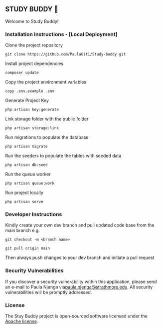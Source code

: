 ## STUDY BUDDY 🙂

Welcome to Study Buddy! 

### Installation Instructions - [Local Deployment]

Clone the project repository
```
git clone https://github.com/PaulaGit1/Study-buddy.git
```

Install project dependencies
```
composer update
```

Copy the project environment variables
```
copy .env.example .env
```

Generate Project Key
```
php artisan key:generate
```

Link storage folder with the public folder
```
php artisan storage:link
```

Run migrations to populate the database
```
php artisan migrate
```

Run the seeders to populate the tables with seeded data
```
php artisan db:seed
```

Run the queue worker
```
php artisan queue:work
```

Run project locally 
```
php artisan serve
```


### Developer Instructions

Kindly create your own dev branch and pull updated code base from the main branch e.g.

```
git checkout -m <branch name>
```
```
git pull origin main
```

Then always push changes to your dev branch and initiate a pull request

### Security Vulnerabilities
If you discover a security vulnerability within this application, please send an e-mail to Paula Njenga via[paula.njenga@strathmore.edu](mailto:paula.njenga@strathmore). All security vulnerabilities will be promptly addressed.

### License

The Stuy Buddy  project is open-sourced software licensed under the [Apache license]( http://www.apache.org/licenses/).

